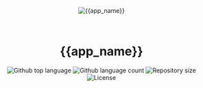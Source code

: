 <div align="center" id="top"> 
  <img src="./.github/app.gif" alt="{{app_name}}" />

  &#xa0;

  <!-- <a href="{{app_url}}">Demo</a> -->
</div>

<h1 align="center">{{app_name}}</h1>

<p align="center">
  <img alt="Github top language" src="https://img.shields.io/github/languages/top/{{github_user}}/{{github_repository}}?color=BB8337A">

  <img alt="Github language count" src="https://img.shields.io/github/languages/count/{{github_user}}/{{github_repository}}?color=BB8337A">

  <img alt="Repository size" src="https://img.shields.io/github/repo-size/{{github_user}}/{{github_repository}}?color=BB8337A">

  <img alt="License" src="https://img.shields.io/github/license/{{github_user}}/{{github_repository}}?color=BB8337A">

  <!-- <img alt="Github issues" src="https://img.shields.io/github/issues/{{github_user}}/{{github_repository}}?color=BB8337A" /> -->

  <!-- <img alt="Github forks" src="https://img.shields.io/github/forks/{{github_user}}/{{github_repository}}?color=BB8337A" /> -->

  <!-- <img alt="Github stars" src="https://img.shields.io/github/stars/{{github_user}}/{{github_repository}}?color=BB8337A" /> -->
</p>

<!-- Status -->

<!-- <h4 align="center"> 
	🚧  {{app_name}} 🚀 Under construction...  🚧
</h4> 

<hr> -->